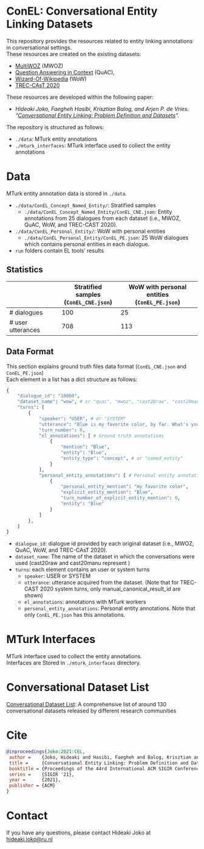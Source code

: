 ConEL: Conversational Entity Linking Datasets
============

This repository provides the resources related to entity linking annotations in conversational settings.\
These resources are created on the existing datasets:
- [MultiWOZ](https://github.com/budzianowski/multiwoz) (MWOZ)
- [Question Answering in Context](https://quac.ai/) (QuAC), 
- [Wizard-Of-Wikipedia](https://parl.ai/projects/wizard_of_wikipedia/) (WoW)
- [TREC-CAsT 2020](https://github.com/daltonj/treccastweb)

These resources are developed within the following paper:
- *Hideaki Joko, Faegheh Hasibi, Krisztian Balog, and Arjen P. de Vries. “[Conversational Entity Linking: Problem Definition and Datasets](https://arxiv.org/abs/2105.04903)”.*


The repository is structured as follows:
- `./data`: MTurk entity annotations
- `./mturk_interfaces`: MTurk interface used to collect the entity annotations

# Data

MTurk entity annotation data is stored in `./data`.
- `./data/ConEL_Concept_Named_Entity/`: Stratified samples
  - `./data/ConEL_Concept_Named_Entity/ConEL_CNE.json`: Entity annotations from 25 dialogues from each dataset (i.e., MWOZ, QuAC, WoW, and TREC-CAST 2020).
- `./data/ConEL_Personal_Entity/`: WoW with personal entities
  - `./data/ConEL_Personal_Entity/ConEL_PE.json`: 25 WoW dialogues which contains personal entities in each dialogue.
- `run` folders contain EL tools' results

## Statistics

|                   | Stratified samples<br>(`ConEL_CNE.json`) | WoW with personal entities<br>(`ConEL_PE.json`) |
|-------------------|----------------------------------------|---------------------------------------------------------|
| # dialogues       | 100                                    | 25                                                      |
| # user utterances | 708                                    | 113                                                     |


## Data Format
This section explains ground truth files data format (`ConEL_CNE.json` and `ConEL_PE.json`)\
Each element in a list has a dict structure as follows:

```py
{
    "dialogue_id": "10060",
    "dataset_name": "wow", # or "quac", "mwoz", "cast20raw", "cast20manu"
    "turns": [
        {
            "speaker": "USER", # or "SYSTEM"
            "utterance": "Blue is my favorite color, by far. What's yours?",
            "turn_number": 0, 
            "el_annotations": [ # Ground truth annotations
                {
                    "mention": "Blue",
                    "entity": "Blue",
                    "entity_type": "concept", # or "named_entity"
                }
            ],
            "personal_entity_annotations": [ # Personal entity annotations
                {
                    "personal_entity_mention": "my favorite color",
                    "explicit_entity_mention": "Blue",
                    "turn_number_of_explicit_entity_mention": 0,
                    "entity": "Blue"
                }
            ]
        },
    ]
}
```

- `dialogue_id`: dialogue id provided by each original dataset (i.e., MWOZ, QuAC, WoW, and TREC-CAsT 2020). 
- `dataset_name`: The name of the dataset in which the conversations were used (cast20raw and cast20manu represent )
- `turns`: each element contains an user or system turns
  - `speaker`: USER or SYSTEM
  - `utterance`: utterance acquired from the dataset. (Note that for TREC-CAST 2020 system turns, only manual_canonical_result_id are shown)
  - `el_annotations`: annotations with MTurk workers
  - `personal_entity_annotations`: Personal entity annotations. Note that only `ConEL_PE.json` has this annotations.

# MTurk Interfaces

MTurk interface used to collect the entity annotations.\
Interfaces are Stored in `./mturk_interfaces` directory.

# Conversational Dataset List

[Conversational Dataset List](https://t.co/4315joogAk?amp=1): A comprehensive list of around 130 conversational datasets released by different research communities

<!--# TBA
MTurk interface edit histories with the reasons why those interfaces needed to be modified (based on a pilot experiment on MTurk)-->

# Cite

```bibtex
@inproceedings{Joko:2021:CEL,
 author =    {Joko, Hideaki and Hasibi, Faegheh and Balog, Krisztian and de Vries, Arjen P.},
 title =     {Conversational Entity Linking: Problem Definition and Datasets},
 booktitle = {Proceedings of the 44rd International ACM SIGIR Conference on Research and Development in Information Retrieval},
 series =    {SIGIR '21},
 year =      {2021},
 publisher = {ACM}
}
```

# Contact

If you have any questions, please contact Hideaki Joko at hideaki.joko@ru.nl
